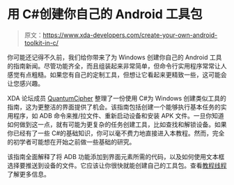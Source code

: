 # 用 C#创建你自己的 Android 工具包

> 原文：<https://www.xda-developers.com/create-your-own-android-toolkit-in-c/>

你可能还记得不久前，我们给你带来了为 Windows 创建你自己的 Android 工具的指南新闻。尽管功能齐全，而且组装起来非常简单，但命令行实用程序常常让人感觉有点粗糙。如果您有自己的定制工具，但想让它看起来更精致一些，这可能会让您感兴趣。

XDA 论坛成员 [QuantumCipher](http://forum.xda-developers.com/member.php?u=4761111) 整理了一份使用 C#为 Windows 创建类似工具的指南，这为更整洁的界面提供了机会。该指南包括创建一个能够执行基本任务的实用程序，如 ADB 命令来推/拉文件、重新启动设备和安装 APK 文件。一旦你知道如何做到这一点，就有可能为更复杂的任务创建工具，比如查找和解锁设备。如果你已经有了一些 C#的基础知识，你可以毫不费力地直接进入本教程。然而，完全的初学者可能想在开始之前做一些基础的研究。

该指南全面解释了将 ADB 功能添加到界面元素所需的代码，以及如何使用文本框选择要推送到设备的文件。它应该让你很快就能创建自己的工具包。查看[教程线程](http://forum.xda-developers.com/showthread.php?t=2042227)了解更多信息。